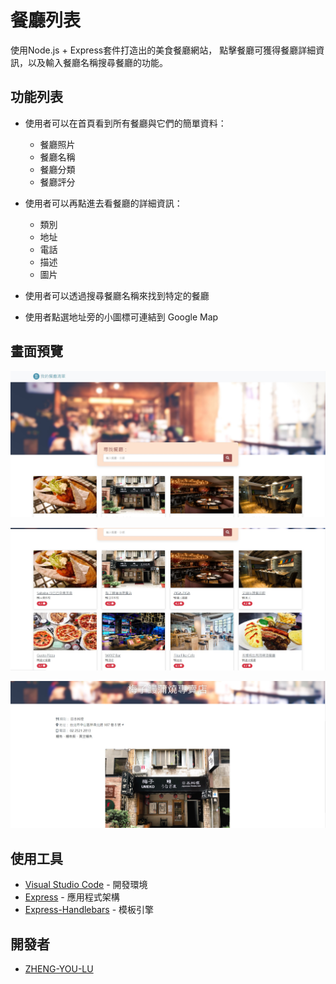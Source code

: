 # 餐廳列表

使用Node.js + Express套件打造出的美食餐廳網站，
點擊餐廳可獲得餐廳詳細資訊，以及輸入餐廳名稱搜尋餐廳的功能。

## 功能列表

- 使用者可以在首頁看到所有餐廳與它們的簡單資料：
  - 餐廳照片
  - 餐廳名稱
  - 餐廳分類
  - 餐廳評分

- 使用者可以再點進去看餐廳的詳細資訊：
  - 類別
  - 地址
  - 電話
  - 描述
  - 圖片

- 使用者可以透過搜尋餐廳名稱來找到特定的餐廳

- 使用者點選地址旁的小圖標<i class="fas fa-location-arrow pr-2 fa-xs"></i>可連結到 Google Map

## 畫面預覽

![index](/images/1.jpg)

![index2](/images/3.jpg)

![show](/images/2.jpg)

## 使用工具

- [Visual Studio Code](https://visualstudio.microsoft.com/zh-hant/) - 開發環境
- [Express](https://www.npmjs.com/package/express) - 應用程式架構
- [Express-Handlebars](https://www.npmjs.com/package/express-handlebars) - 模板引擎

## 開發者

- [ZHENG-YOU-LU](https://github.com/ZHENG-YOU-LU)
